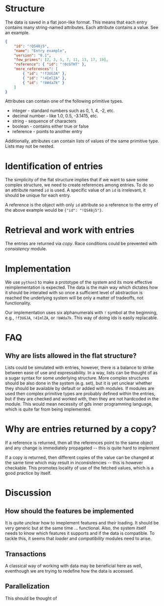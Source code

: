 # Structure

The data is saved in a flat json-like format.
This means that each entry contains many string-named attributes.
Each attribute contains a value.
See an example.

```json
{
    "id": "!QS48j5",
    "name": "Entry example",
    "version": "0.1",
    "few_primes": [2, 3, 5, 7, 11, 13, 17, 19],
    "reference": { "id": "!0cGTHT" },
    "more_references": [
        { "id": "!f3UGJA" },
        { "id": "!4ImlZA" },
        { "id": "!bWda7k" }
    ]
}
```

Attributes can contain one of the following primitive types.

* integer - standard numbers such as 0, 1, 4, -2, etc.
* decimal number - like 1.0, 0.5, -3.1415, etc.
* string - sequence of characters
* boolean - contains either true or false
* reference - points to another entry

Additionally, attributes can contain lists of values of the same primitive type.
Lists may not be nested.

# Identification of entries

The simplicity of the flat structure implies that if we want to save some complex structure, we need to create references among entries.
To do so an attribute named `id` is used.
A specific value of an `id` is irrelevant, it should be unique for each entry.

A reference is the object with only `id` attribute so a reference to the entry of the above example would be `{"id": "!QS48j5"}`.

# Retrieval and work with entries

The entries are returned via *copy*.
Race conditions could be prevented with *consistency* module.

# Implementation

We use `python3` to make a prototype of the system and its more effective reimplementation is expected.
The data is the main way which dictates how it should be interated with so once a sufficient level of abstraction is reached the underlying system will be only a matter of tradeoffs, not functionality.

Our implementation uses six alphanumerals with `!` symbol at the beginning, e.g., `!f3UGJA`, `!4ImlZA`, or `!bWda7k`.
This way of doing ids is easily replacable.

# FAQ

## Why are lists allowed in the flat structure?

Lists could be simulated with entries, however, there is a balance to strike between ease of use and expressability.
In a way, lists can be thought of as a sugar syntax for some underlying structure.
More complex structures should be also done in the system (e.g. set), but it is yet unclear whether they should be available by default or added with modules.
If modules are used then complex primitive types are probably defined within the entries, but if they are checked and worked with, then they are not hardcoded in the module.
This would mean necessity of gds inner programming language, which is quite far from being implemented.

# Why are entries returned by a copy?

If a reference is returned, then all the references point to the same object and any change is immediately propagated -- this is quite hard to implement

If a copy is returned, then different copies of the value can be changed at the same time which may result in inconsistencies -- this is however checkable.
This promotes locality of use of the fetched values, which is a good practice by itself.

# Discussion

## How should the features be implemented

It is quite unclear how to imeplement features and their loading.
It should be very generic but at the same time ... functional.
Also, the system itself needs to know which features it supports and if the data is compatible.
To tackle this, it seems that *loader* and *compatibility* modules need to arise.

## Transactions

A classical way of working with data may be beneficial here as well, eventhough we are trying to redefine how the data is accessed.

## Parallelization

This should be thought of

